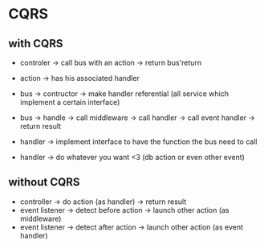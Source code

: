 # CQRS

## with CQRS

* controler -> call bus with an action -> return bus'return

* action -> has his associated handler

* bus -> contructor -> make handler referential (all service which implement a certain interface)
* bus -> handle -> call middleware -> call handler -> call event handler -> return result

* handler -> implement interface to have the function the bus need to call
* handler -> do whatever you want <3 (db action or even other event)

## without CQRS

* controller -> do action (as handler) -> return result
* event listener -> detect before action -> launch other action (as middleware)
* event listener -> detect after action -> launch other action (as event handler)
